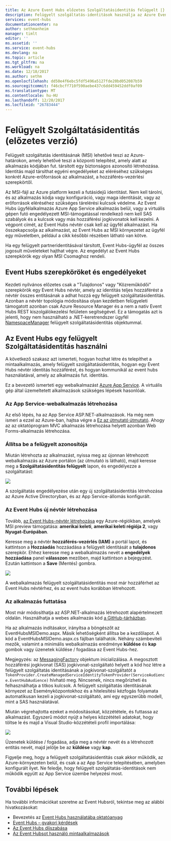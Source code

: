 ```yaml
---
title: Az Azure Event Hubs előzetes Szolgáltatásidentitás felügyelt |} Microsoft Docs
description: Felügyelt szolgáltatás-identitások használja az Azure Event Hubs
services: event-hubs
documentationcenter: na
author: sethmanheim
manager: timlt
editor: ''
ms.assetid: ''
ms.service: event-hubs
ms.devlang: na
ms.topic: article
ms.tgt_pltfrm: na
ms.workload: na
ms.date: 12/18/2017
ms.author: sethm
ms.openlocfilehash: dd50e4f6ebc5fdf5496a5127fde20bd052087b59
ms.sourcegitcommit: f46cbcff710f590aebe437c6dd459452ddf0af09
ms.translationtype: MT
ms.contentlocale: hu-HU
ms.lasthandoff: 12/20/2017
ms.locfileid: "26783444"
---
```

# <a name="managed-service-identity-preview"></a>Felügyelt Szolgáltatásidentitás (előzetes verzió)

Felügyelt szolgáltatás identitásának (MSI) lehetővé teszi az Azure-határokon, amely lehetővé teszi a központi telepítést, amely alatt az alkalmazás kódjában fut. társított egy biztonságos azonosító létrehozása. Identitás majd társíthat egyéni engedélyeket az eléréséhez szükséges konkrét Azure-erőforrások az alkalmazást, a hozzáférés-vezérlési szerepkörtől. 

Az MSI-fájl az Azure platform kezeli a futásidejű identitást. Nem kell tárolni, és az alkalmazás kódja vagy konfiguráció, vagy maga identitását, vagy az erőforrások eléréséhez szükséges tárelérési kulcsok védelme. Az Event Hubs ügyfélalkalmazás Azure App Service alkalmazás belül, vagy a virtuális gépen futó engedélyezett MSI-támogatással rendelkező nem kell SAS szabályok és a kulcsok vagy más hozzáférési jogkivonatok kell kezelni. A végpont címét, az Event Hubs névtér csak kell az ügyfél alkalmazást. Ha összekapcsolja az alkalmazást, az Event Hubs az MSI környezetet az ügyfél egy műveletben, például a cikk későbbi részében látható van kötve.

Ha egy felügyelt partneridentitásával társított, Event Hubs-ügyfél az összes jogosult műveleteket hajthat végre. Az engedélyt az Event Hubs szerepkörök egy olyan MSI Csomaghoz rendeli. 

## <a name="event-hubs-roles-and-permissions"></a>Event Hubs szerepköröket és engedélyeket

Kezdeti nyilvános előzetes csak a "Tulajdonos" vagy "Közreműködői" szerepkörök egy Event Hubs névtér, amely az identitás teljes hozzáférést a névtér összes entitásának a adhat hozzá egy felügyelt szolgáltatásidentitás. Azonban a névtér topológia módosítása olyan kezdetben felügyeleti támogatott azonban csak Azure Resource Manager és a nem a natív Event Hubs REST kiszolgálókezelési felületen segítségével. Ez a támogatás azt is jelenti, hogy nem használható a .NET-keretrendszer ügyfél [NamespaceManager](/dotnet/api/microsoft.servicebus.namespacemanager) felügyelt szolgáltatásidentitás objektummal. 
 
## <a name="use-event-hubs-with-a-managed-service-identity"></a>Az Event Hubs egy felügyelt Szolgáltatásidentitás használni

A következő szakasz azt ismerteti, hogyan hozhat létre és telepíthet a mintaalkalmazás, amely felügyelt szolgáltatásidentitás, hogyan egy Event Hubs névtér identitás hozzáférést, és hogyan kommunikál az event hubs használatával, amely az alkalmazás fut. identitás.

Ez a bevezető ismerteti egy webalkalmazást [Azure App Service](https://azure.microsoft.com/services/app-service/). A virtuális gép által üzemeltetett alkalmazások szükséges lépések hasonlóak.

### <a name="create-an-app-service-web-application"></a>Az App Service-webalkalmazás létrehozása

Az első lépés, ha az App Service ASP.NET-alkalmazások. Ha még nem ismeri a ezzel az Azure-ban, hajtsa végre a [Ez az útmutató útmutató](../app-service/app-service-web-get-started-dotnet-framework.md). Ahogy az az oktatóprogram MVC alkalmazás létrehozása helyett azonban Web Forms-alkalmazás létrehozása.

### <a name="set-up-the-managed-service-identity"></a>Állítsa be a felügyelt azonosítója

Miután létrehozta az alkalmazást, nyissa meg az újonnan létrehozott webalkalmazás az Azure portálon (az útmutató is látható), majd keresse meg a **Szolgáltatásidentitás felügyelt** lapon, és engedélyezze a szolgáltatást: 

![](./media/event-hubs-managed-service-identity/msi1.png)
 
A szolgáltatás engedélyezése után egy új szolgáltatásidentitás létrehozása az Azure Active Directoryban, és az App Service-állomás konfigurált.

### <a name="create-a-new-event-hubs-namespace"></a>Az Event Hubs új névtér létrehozása

Tovább, [az Event Hubs-névtér létrehozása](event-hubs-create.md) egy Azure-régiókban, amelyek MSI preview támogatása: **amerikai keleti**, **amerikai keleti régiója 2**, vagy **Nyugat-Európában**. 

Keresse meg a névtér **hozzáférés-vezérlés (IAM)** a portál lapot, és kattintson a **Hozzáadás** hozzáadása a felügyelt identitását a **tulajdonos** szerepkör. Ehhez keresse meg a webalkalmazás nevét a **engedélyek hozzáadása** panel **válasszon** mezőben, majd kattintson a bejegyzést. Ezután kattintson a **Save** (Mentés) gombra.

![](./media/event-hubs-managed-service-identity/msi2.png)
 
A webalkalmazás felügyelt szolgáltatásidentitás most már hozzáférhet az Event Hubs névtérhez, és az event hubs korábban létrehozott. 

### <a name="run-the-app"></a>Az alkalmazás futtatása

Most már módosíthatja az ASP.NET-alkalmazás létrehozott alapértelmezett oldalán. Használhatja a webes alkalmazás kód [a GitHub-tárházban](https://github.com/Azure/azure-event-hubs/tree/master/samples/DotNet/MSI/EventHubsMSIDemoWebApp). 

Ha az alkalmazás indításakor, irányítsa a böngészőt az EventHubsMSIDemo.aspx. Másik lehetőségként állítsa be a kezdőlapot. A kód a EventHubsMSIDemo.aspx.cs fájlban találhatók. Néhány számbeviteli mezők, valamint a minimális webalkalmazás eredménye **küldése** és **kap** gombok vagy üzenetek küldése / fogadása az Event Hubs-hez. 

Megjegyzés: az [MessagingFactory](/dotnet/api/microsoft.servicebus.messaging.messagingfactory) objektum inicializálása. A megosztott hozzáférési jogkivonat (SAS) jogkivonat-szolgáltató helyett a kód hoz létre a felügyelt szolgáltatás identitásának a jogkivonat-szolgáltatót a `TokenProvider.CreateManagedServiceIdentityTokenProvider(ServiceAudience.EventHubAudience)` hívható meg. Nincsenek, nincs megőrizheti és felhasználhatja a titkos kulcsok. A felügyelt szolgáltatás identitásának környezet az Eseményközpontokhoz és a hitelesítési kézfogás folyamata automatikusan kezeli a jogkivonat-szolgáltató, ami egy egyszerűbb modell, mint a SAS használatával.

Miután végrehajtotta ezeket a módosításokat, közzététele, és futtassa az alkalmazást. Egyszerű módot nyújt a helyes közzétételi adatokat, hogy töltse le és majd a Visual Studio-közzétételi profil importálása:

![](./media/event-hubs-managed-service-identity/msi3.png)
 
Üzenetek küldése / fogadása, adja meg a névtér nevét és a létrehozott entitás nevét, majd jelölje be az **küldése** vagy **kap**. 
 
Figyelje meg, hogy a felügyelt szolgáltatásidentitás csak akkor működik, az Azure-környezeten belül, és csak a az App Service telepítésében, amelyben konfigurált ilyet. Ne feledje, hogy felügyelt szolgáltatás-identitások nem működik együtt az App Service üzembe helyezési most.

## <a name="next-steps"></a>További lépések

Ha további információkat szeretne az Event Hubsról, tekintse meg az alábbi hivatkozásokat:

* Bevezetés az [Event Hubs használatába oktatóanyag](event-hubs-dotnet-standard-getstarted-send.md)
* [Event Hubs – gyakori kérdések](event-hubs-faq.md)
* [Az Event Hubs díjszabása](https://azure.microsoft.com/pricing/details/event-hubs/)
* [Az Event Hubsot használó mintaalkalmazások](https://github.com/Azure/azure-event-hubs/tree/master/samples)